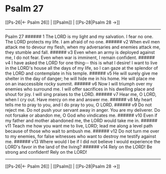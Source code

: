 # Psalm 27

[[Ps-26|← Psalm 26]] | [[Psalm]] | [[Ps-28|Psalm 28 →]]
***

Psalm 27 ###### 1 The LORD is my light and my salvation. I fear no one. The LORD protects my life. I am afraid of no one. ###### v2 When evil men attack me to devour my flesh, when my adversaries and enemies attack me, they stumble and fall. ###### v3 Even when an army is deployed against me, I do not fear. Even when war is imminent, I remain confident. ###### v4 I have asked the LORD for one thing-- this is what I desire! I want to live in the LORD's house all the days of my life, so I can gaze at the splendor of the LORD and contemplate in his temple. ###### v5 He will surely give me shelter in the day of danger; he will hide me in his home. He will place me on an inaccessible rocky summit. ###### v6 Now I will triumph over my enemies who surround me. I will offer sacrifices in his dwelling place and shout for joy. I will sing praises to the LORD. ###### v7 Hear me, O LORD, when I cry out. Have mercy on me and answer me. ###### v8 My heart tells me to pray to you, and I do pray to you, O LORD. ###### v9 Do not reject me. Do not push your servant away in anger. You are my deliverer. Do not forsake or abandon me, O God who vindicates me. ###### v10 Even if my father and mother abandoned me, the LORD would take me in. ###### v11 Teach me how you want me to live, LORD; lead me along a level path because of those who wait to ambush me. ###### v12 Do not turn me over to my enemies, for false witnesses who want to destroy me testify against me. ###### v13 Where would I be if I did not believe I would experience the LORD's favor in the land of the living? ###### v14 Rely on the LORD! Be strong and confident! Rely on the LORD!

***
[[Ps-26|← Psalm 26]] | [[Psalm]] | [[Ps-28|Psalm 28 →]]
